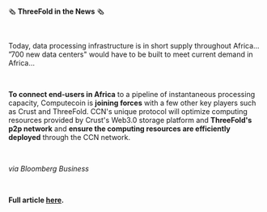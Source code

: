 🗞 **ThreeFold in the News** 🗞

<br/>

Today, data processing infrastructure is in short supply throughout Africa... ”700 new data centers" would have to be built to meet current demand in Africa… 

<br/>

**To connect end-users in Africa** to a pipeline of instantaneous processing capacity, Computecoin is **joining forces** with a few other key players such as Crust and ThreeFold. CCN's unique protocol will optimize computing resources provided by Crust's Web3.0 storage platform and **ThreeFold's p2p network** and **ensure the computing resources are efficiently deployed** through the CCN network.

<br/>

*via Bloomberg Business*

<br/>

**Full article [here](https://www.bloomberg.com/press-releases/2021-12-21/helping-africa-go-digital-a-metaverse-startup-is-working-with-an-ngo-to-expand-digital-infrastructure-in-africa).**